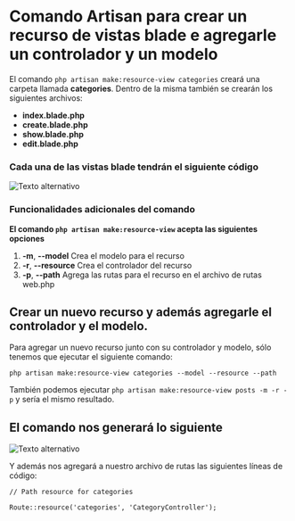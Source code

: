 # Comando Artisan para crear un recurso de vistas blade e agregarle un controlador y un modelo

El comando `php artisan make:resource-view categories` creará una carpeta llamada __categories__. Dentro de la misma también se crearán los siguientes archivos: 

* __index.blade.php__
* __create.blade.php__
* __show.blade.php__
* __edit.blade.php__

### Cada una de las vistas blade tendrán el siguiente código
![Texto alternativo](https://image.ibb.co/m6n6Y7/Screen_Shot_02_10_18_at_06_09_PM.png "Título alternativo")

### Funcionalidades adicionales del comando

__El comando `php artisan make:resource-view` acepta las siguientes opciones__

1. __-m__, __--model__    Crea el modelo para el recurso
2. __-r__, __--resource__ Crea el controlador del recurso
3. __-p__, __--path__     Agrega las rutas para el recurso en el archivo de rutas web.php

## Crear un nuevo recurso y además agregarle el controlador y el modelo.

Para agregar un nuevo recurso junto con su controlador y modelo, sólo tenemos que ejecutar el siguiente comando:

`php artisan make:resource-view categories --model --resource --path`

También podemos ejecutar `php artisan make:resource-view posts -m -r -p` y sería el mismo resultado.

## El comando nos generará lo siguiente

![Texto alternativo](https://image.ibb.co/h5Qofn/Screen_Shot_02_10_18_at_05_35_PM.png "Título alternativo")

Y además nos agregará a nuestro archivo de rutas las siguientes líneas de código:

`// Path resource for categories `

`Route::resource('categories', 'CategoryController');
`

